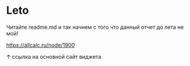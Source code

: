 # Leto
Читайте readme.md
и так начнем с того что данный отчет до лета не мой!

https://allcalc.ru/node/1900

↑ ссылка на основной сайт виджета 


